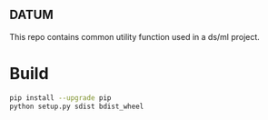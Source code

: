 ## DATUM 

This repo contains common utility function used in a ds/ml project.  



# Build 
```bash
pip install --upgrade pip
python setup.py sdist bdist_wheel

```